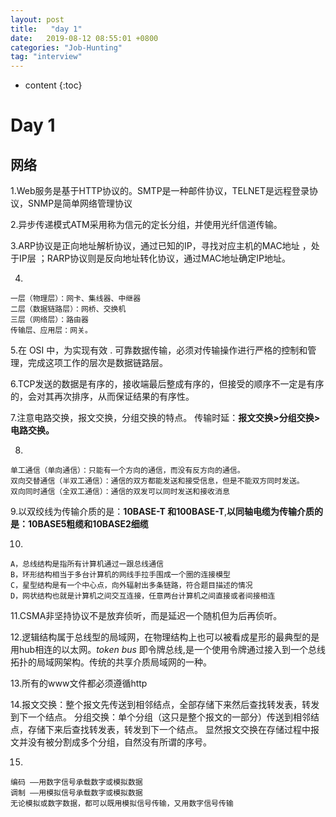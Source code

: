 ```yaml
---
layout: post
title:   "day 1"
date:   2019-08-12 08:55:01 +0800
categories: "Job-Hunting"
tag: "interview"
---
```


* content
{:toc}




# Day 1

## 网络

1.Web服务是基于HTTP协议的。SMTP是一种邮件协议，TELNET是远程登录协议，SNMP是简单网络管理协议

2.异步传递模式ATM采用称为信元的定长分组，并使用光纤信道传输。

3.ARP协议是正向地址解析协议，通过已知的IP，寻找对应主机的MAC地址 ，处于IP层 ；RARP协议则是反向地址转化协议，通过MAC地址确定IP地址。

4.

```
一层（物理层）：网卡、集线器、中继器
二层（数据链路层）：网桥、交换机
三层（网络层）：路由器
传输层、应用层：网关。
```

5.在 OSI 中，为实现有效 . 可靠数据传输，必须对传输操作进行严格的控制和管理，完成这项工作的层次是数据链路层。

6.TCP发送的数据是有序的，接收端最后整成有序的，但接受的顺序不一定是有序的，会对其再次排序，从而保证结果的有序性。

7.注意电路交换，报文交换，分组交换的特点。 传输时延：**报文交换>分组交换>电路交换。**

8.

```plain
单工通信（单向通信）：只能有一个方向的通信，而没有反方向的通信。
双向交替通信（半双工通信）：通信的双方都能发送和接受信息，但是不能双方同时发送。
双向同时通信（全双工通信）：通信的双发可以同时发送和接收消息
```

9.以双绞线为传输介质的是：**10BASE-T 和100BASE-T**,**以同轴电缆为传输介质的是：10BASE5粗缆和10BASE2细缆**

10.

```plain
A，总线结构是指所有计算机通过一跟总线通信
B，环形结构相当于多台计算机的网线手拉手围成一个圈的连接模型
C，星型结构是有一个中心点，向外辐射出多条链路，符合题目描述的情况
D，网状结构也就是计算机之间交互连接，任意两台计算机之间直接或者间接相连
```

11.CSMA非坚持协议不是放弃侦听，而是延迟一个随机但为后再侦听。

12.逻辑结构属于总线型的局域网，在物理结构上也可以被看成星形的最典型的是用hub相连的以太网。*token bus* 即令牌总线,是一个使用令牌通过接入到一个总线拓扑的局域网架构。传统的共享介质局域网的一种。

13.所有的www文件都必须遵循http

14.报文交换：整个报文先传送到相邻结点，全部存储下来然后查找转发表，转发到下一个结点。 分组交换：单个分组（这只是整个报文的一部分）传送到相邻结点，存储下来后查找转发表，转发到下一个结点。 显然报文交换在存储过程中报文并没有被分割成多个分组，自然没有所谓的序号。

15.

```
编码 ——用数字信号承载数字或模拟数据
调制 ——用模拟信号承载数字或模拟数据
无论模拟或数字数据，都可以既用模拟信号传输，又用数字信号传输
```